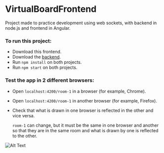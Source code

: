# VirtualBoardFrontend

Project made to practice development using web sockets, with backend in node.js and frontend in Angular.

### To run this project:
- Download this frontend.
- Download the [backend](https://github.com/EricMansilla/Virtual-Board-Backend).
- Run `npm install` on both projects.
- Run `npm start` on both projects.

### Test the app in 2 different browsers:
- Open `localhost:4200/room-1` in a browser (for example, Chrome).
- Open `localhost:4200/room-1` in another browser (for example, Firefox).
- Check that what is drawn in one browser is reflected in the other and vice versa.


    `room-1` can change, but it must be the same in one browser and another so that they are in the same room and what is drawn by one is reflected to the other.


![Alt Text](https://i.imgur.com/UTztFFz.gif)
